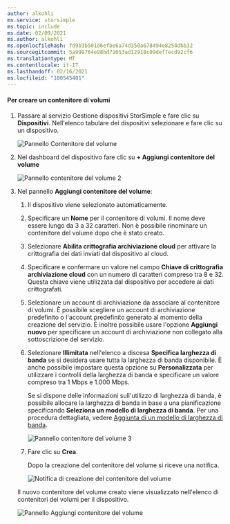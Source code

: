 ```yaml
---
author: alkohli
ms.service: storsimple
ms.topic: include
ms.date: 02/09/2021
ms.author: alkohli
ms.openlocfilehash: fd9b3b501d6efbe6a74d350a678494e8254dbb32
ms.sourcegitcommit: 5a999764e98bd71653ad12918c09def7ecd92cf6
ms.translationtype: MT
ms.contentlocale: it-IT
ms.lasthandoff: 02/16/2021
ms.locfileid: "100545401"
---
```

#### <a name="to-create-a-volume-container"></a>Per creare un contenitore di volumi

1. Passare al servizio Gestione dispositivi StorSimple e fare clic su **Dispositivi**. Nell'elenco tabulare dei dispositivi selezionare e fare clic su un dispositivo. 

    ![Pannello Contenitore del volume](./media/storsimple-8000-create-volume-container/create-volume-container-01.png)

2. Nel dashboard del dispositivo fare clic su **+ Aggiungi contenitore del volume**

    ![Pannello contenitore del volume 2](./media/storsimple-8000-create-volume-container/create-volume-container-02.png)

3. Nel pannello **Aggiungi contenitore del volume**:
   
   1. Il dispositivo viene selezionato automaticamente.
   2. Specificare un **Nome** per il contenitore di volumi. Il nome deve essere lungo da 3 a 32 caratteri. Non è possibile rinominare un contenitore del volume dopo che è stato creato.
   3. Selezionare **Abilita crittografia archiviazione cloud** per attivare la crittografia dei dati inviati dal dispositivo al cloud.
   4. Specificare e confermare un valore nel campo **Chiave di crittografia archiviazione cloud** con un numero di caratteri compreso tra 8 e 32. Questa chiave viene utilizzata dal dispositivo per accedere ai dati crittografati.
   5. Selezionare un account di archiviazione da associare al contenitore di volumi. È possibile scegliere un account di archiviazione predefinito o l'account predefinito generato al momento della creazione del servizio. È inoltre possibile usare l'opzione **Aggiungi nuovo** per specificare un account di archiviazione non collegato alla sottoscrizione del servizio.
   6. Selezionare **Illimitata** nell'elenco a discesa **Specifica larghezza di banda** se si desidera usare tutta la larghezza di banda disponibile. È anche possibile impostare questa opzione su **Personalizzata** per utilizzare i controlli della larghezza di banda e specificare un valore compreso tra 1 Mbps e 1.000 Mbps.
   
      Se si dispone delle informazioni sull'utilizzo di larghezza di banda, è possibile allocare la larghezza di banda in base a una pianificazione specificando **Seleziona un modello di larghezza di banda**. Per una procedura dettagliata, vedere [Aggiunta di un modello di larghezza di banda](../articles/storsimple/storsimple-8000-manage-bandwidth-templates.md#add-a-bandwidth-template).

      ![Pannello contenitore del volume 3](./media/storsimple-8000-create-volume-container/create-volume-container-06-b.png)<!--New graphic. Source: add-volume-container-bw-setting.-->

   7. Fare clic su **Crea**.

        <!--![Volume container blade 4](./media/storsimple-8000-create-volume-container/create-volume-container-06.png)-->
   
       Dopo la creazione del contenitore del volume si riceve una notifica.

       ![Notifica di creazione del contenitore del volume](./media/storsimple-8000-create-volume-container/create-volume-container-08.png)

   Il nuovo contenitore del volume creato viene visualizzato nell'elenco di contenitori dei volumi per il dispositivo.

   ![Pannello Aggiungi contenitore del volume](./media/storsimple-8000-create-volume-container/create-volume-container-09.png)
